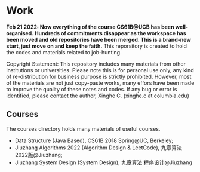 # Work

**Feb 21 2022: Now everything of the course CS61B@UCB has been well-organised. Hundreds of commitments disappear as the workspace has been moved and old repositories have been merged. This is a brand-new start, just move on and keep the faith.** This reporsitory is created to hold the codes and materials related to job-hunting. 

Copyright Statement: This repository includes many materials from other institutions or universities. Please note this is for personal use only, any kind of re-distribution for business purpose is strictly prohibited. However, most of the materials are not just copy-paste works, many effors have been made to improve the quality of these notes and codes. If any bug or error is identified, please contact the author, Xinghe C. (xinghe.c at columbia.edu)





## Courses
The courses directory holds many materials of useful courses. 
* Data Structure (Java Based), CS61B 2018 Spring@UC, Berkeley;
* Jiuzhang Algorithms 2022 (Algorithm Design & LeetCode), 九章算法 2022版@Jiuzhang; 
* Jiuzhang System Design (System Design), 九章算法 程序设计@Jiuzhang
